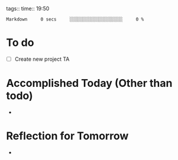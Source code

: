 tags:: 
time:: 19:50

```wakatime
Markdown     0 secs     ░░░░░░░░░░░░░░░░░░░░     0 %
```


# To do
- [ ] Create new project TA

# Accomplished Today (Other than todo)
- 

# Reflection for Tomorrow
- 